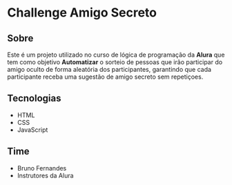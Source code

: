 <h1>Challenge Amigo Secreto</h1>
<h2>Sobre</h2>
<p>Este é um projeto utilizado no curso de lógica de programação da <strong>Alura</strong> que tem como objetivo <strong>Automatizar</strong> o sorteio de pessoas que irão participar do amigo oculto de forma aleatória dos participantes, garantindo
que cada participante receba uma sugestão de amigo secreto sem repetiçoes. </p>
<h2>Tecnologias</h2>
<ul>
  <li>HTML</li>
  <li>CSS</li>
  <li>JavaScript</li>
</ul>
<h2>Time</h2>
<ul>
  <li>Bruno Fernandes</li>
  <li>Instrutores da Alura</li>
</ul>


